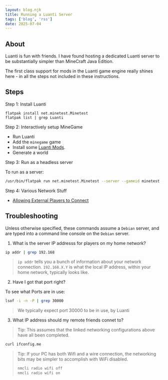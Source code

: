 ```yaml
---
layout: blog.njk
title: Running a Luanti Server
tags: ['blog', 'rss']
date: 2025-07-04
---
```


## About

Luanti is fun with friends. I have found hosting a dedicated Luanti server to be substantially simpler than MineCraft Java Edition.

The first class support for mods in the Luanti game engine really shines here - in all the steps not included in these instructions.

## Steps

Step 1: Install Luanti

```
flatpak install net.minetest.Minetest
flatpak list | grep Luanti
```

Step 2: Interactively setup MineGame

- Run Luanti
- Add the `minegame` game
- Install some [Luanti Mods](/blog/minetest/mods/).
- Generate a world

Step  3: Run as a headless server

To run as a server:

```sh
/usr/bin/flatpak run net.minetest.Minetest --server --gameid minetest --worldname SurfaceWorld --terminal
```

Step 4: Various Network Stuff

- [Allowing External Players to Connect](https://wiki.minetest.net/Setting_up_a_server#Allowing_external_players_to_connect)

## Troubleshooting

Unless otherwise specified, these commands assume a `Debian` server, and are typed into a command line console on the `Debian` server.

1. What is the server IP addresss for players on my home network? 

```sh
ip addr | grep 192.168
```

> `ip addr` tells you a bunch of information about your network connection.
> `192.168.X.Y` is what the local IP address, within your home network, typically looks like.

2. Have I got that port right?

To see what Ports are in use:

```sh
lsof -i -n -P | grep 30000
```

> We typically expect port 30000 to be in use, by Luanti

3. What IP address should my remote friends connet to?

>Tip: This assumes that the linked networking configurations above have all been completed.

```sh
curl ifconfig.me
```

> Tip: If your PC has both Wifi and a wire connection, the networking bits may be simpler to accomplish with WiFi disabled.
>
> ```sh
> nmcli radio wifi off
> nmcli radio wifi on
> ```


